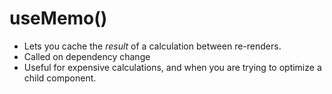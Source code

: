 # useMemo()

- Lets you cache the _result_ of a calculation between re-renders.
- Called on dependency change
- Useful for expensive calculations, and when you are trying to optimize a child component.
